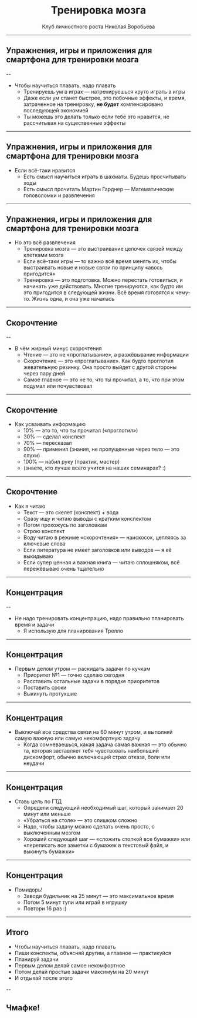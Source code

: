 <h1 style="text-align:center;margin-top:30%;">Тренировка мозга</h1>
<p style="text-align:center;">Клуб личностного роста Николая Воробьёва</p>


---

## Упражнения, игры и приложения для смартфона для тренировки мозга

--

- Чтобы научиться плавать, надо плавать
  + Тренируешь ум в играх — натренируешься круто играть в игры
  + Даже если ум станет быстрее, это побочные эффекты, и время, затраченное на тренировку, **не будет** компенсировано последующей экономией
  + Ты можешь это делать только если тебе это нравится, не рассчитывая на существенные эффекты

---

## Упражнения, игры и приложения для смартфона для тренировки мозга

- Если всё-таки нравится
  + Есть смысл научиться играть в шахматы. Будешь просчитывать ходы
  + Есть смысл прочитать Мартин Гарднер — Математические головоломки и развлечения

---

## Упражнения, игры и приложения для смартфона для тренировки мозга

- Но это всё развлечения
  + Тренировка мозга — это выстраивание цепочек связей между клетками мозга
  + Если всё-таки игры — то важно всё время менять их, чтобы выстраивать новые и новые связи по принципу «авось пригодится»
  + Тренировка — это подготовка. Можно перестать готовиться, и начинать уже действовать. Многие тренируются, как будто им это пригодится в следующей жизни. Всё время готовятся к чему-то. Жизнь одна, и она уже началась

---

## Скорочтение

--

- В чём жирный минус скорочтения
  + Чтение — это не «проглатывание», а разжёвывание информации
  + Скорочтение — это «проглатывание». Как будто проглотил жевательную резинку. Она просто выйдет с другой стороны через пару дней
  + Самое главное — это не то, что ты прочитал, а то, что при этом подумал или почувствовал

---

## Скорочтение

- Как усваивать информацию
  + 10% — это то, что ты прочитал («проглотил»)
  + 30% — сделал конспект
  + 70% — пересказал
  + 90% — применил (знания, не пропущенные через тело — это слухи)
  + 100% — набил руку (практик, мастер)
  + (знаете, кто лучше всего учится на наших семинарах? :)

---

## Скорочтение

- Как я читаю
  + Текст — это скелет (конспект) + вода
  + Сразу ищу и читаю выводы с кратким конспектом
  + Потом прохожусь по заголовкам
  + Строю конспект
  + Воду читаю в режиме «скорочтения» — наискосок, цепляясь за ключевые слова
  + Если литература не имеет заголовков или выводов — я её выкидываю
  + Если супер ценная и важная книга — читаю сплошняком, всё пережёвываю очень тщательно

---

## Концентрация

--

- Не надо тренировать концентрацию, надо правильно планировать время и задачи
  + Я использую для планирования Трелло

---

## Концентрация

- Первым делом утром — раскидать задачи по кучкам
  + Приоритет №1 — точно сделаю сегодня
  + Расставить остальные задачи в порядке приоритетов
  + Поставить сроки
  + Выкинуть протухшие

---

## Концентрация

- Выключай все средства связи на 60 минут утром, и выполняй самую важную или самую некомфортную задачу
  + Когда сомневаешься, какая задача самая важная — это обычно та, которая заставляет тебя чувствовать наибольший дискомфорт, обычно включающий страх отказа, боли или неудачи

---

## Концентрация

- Ставь цель по ГТД
  + Определи следующий необходимый шаг, который занимает 20 минут или меньше
  + «Убраться на столе» — это слишком сложно
  + Надо, чтобы задачу можно сделать очень просто, с выключенным мозгом
  + Хороший следующий шаг — «сложить стопкой все бумажки» или «переписать все заметки с бумажек в текстовый файл, и выкинуть бумажки»

---

## Концентрация

- Помидорь!
  + Заводи будильник на 25 минут — это максимальное время
  + Потом 5 минут тупи или играй в игрушку
  + Повтори 16 раз :)

---

## Итого

- Чтобы научиться плавать, надо плавать
- Пиши конспекты, объясняй другим, а главное — практикуйся
- Планируй задачи
- Первым делом делай самое некомфортное
- Потом делай простые задачи максимум на 20 минут
- И отдыхай после этого

--

## Чмафке!